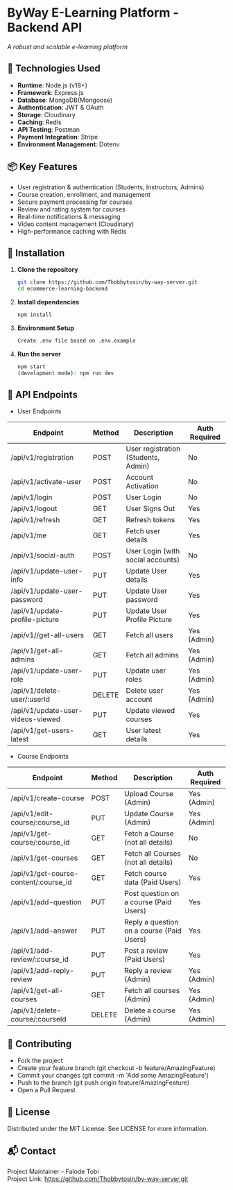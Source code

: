 # ByWay E-Learning Platform - Backend API

_A robust and scalable e-learning platform_

## 🚀 Technologies Used

- **Runtime**: Node.js (v18+)
- **Framework**: Express.js
- **Database**: MongoDB(Mongoose)
- **Authentication**: JWT & OAuth
- **Storage**: Cloudinary
- **Caching**: Redis
- **API Testing**: Postman
- **Payment Integration**: Stripe
- **Environment Management**: Dotenv

## 📦 Key Features

- User registration & authentication (Students, Instructors, Admins)
- Course creation, enrollment, and management
- Secure payment processing for courses
- Review and rating system for courses
- Real-time notifications & messaging
- Video content management (Cloudinary)
- High-performance caching with Redis

## 🔧 Installation

1. **Clone the repository**
   ```bash
   git clone https://github.com/Thobbytosin/by-way-server.git
   cd ecommerce-learning-backend
   ```
2. **Install dependencies**
   ```bash
   npm install
   ```
3. **Environment Setup**
   ```bash
   Create .env file based on .env.example
   ```
4. **Run the server**
   ```bash
   npm start
   (development mode): npm run dev
   ```

## 📡 API Endpoints

- User Endpoints

| Endpoint                          | Method | Description                         | Auth Required |
| --------------------------------- | ------ | ----------------------------------- | ------------- |
| /api/v1/registration              | POST   | User registration (Students, Admin) | No            |
| /api/v1/activate-user             | POST   | Account Activation                  | No            |
| /api/v1/login                     | POST   | User Login                          | No            |
| /api/v1/logout                    | GET    | User Signs Out                      | Yes           |
| /api/v1/refresh                   | GET    | Refresh tokens                      | Yes           |
| /api/v1/me                        | GET    | Fetch user details                  | Yes           |
| /api/v1/social-auth               | POST   | User Login (with social accounts)   | No            |
| /api/v1/update-user-info          | PUT    | Update User details                 | Yes           |
| /api/v1/update-user-password      | PUT    | Update User password                | Yes           |
| /api/v1/update-profile-picture    | PUT    | Update User Profile Picture         | Yes           |
| /api/v1//get-all-users            | GET    | Fetch all users                     | Yes (Admin)   |
| /api/v1/get-all-admins            | GET    | Fetch all admins                    | Yes (Admin)   |
| /api/v1/update-user-role          | PUT    | Update user roles                   | Yes (Admin)   |
| /api/v1/delete-user/:userId       | DELETE | Delete user account                 | Yes (Admin)   |
| /api/v1/update-user-videos-viewed | PUT    | Update viewed courses               | Yes           |
| /api/v1/get-users-latest          | GET    | User latest details                 | Yes           |

- Course Endpoints

| Endpoint                              | Method | Description                               | Auth Required |
| ------------------------------------- | ------ | ----------------------------------------- | ------------- |
| /api/v1/create-course                 | POST   | Upload Course (Admin)                     | Yes (Admin)   |
| /api/v1/edit-course/:course_id        | PUT    | Update Course (Admin)                     | Yes (Admin)   |
| /api/v1/get-course/:course_id         | GET    | Fetch a Course (not all details)          | No            |
| /api/v1/get-courses                   | GET    | Fetch all Courses (not all details)       | No            |
| /api/v1/get-course-content/:course_id | GET    | Fetch course data (Paid Users)            | Yes           |
| /api/v1/add-question                  | PUT    | Post question on a course (Paid Users)    | Yes           |
| /api/v1/add-answer                    | PUT    | Reply a question on a course (Paid Users) | Yes           |
| /api/v1/add-review/:course_id         | PUT    | Post a review (Paid Users)                | Yes           |
| /api/v1/add-reply-review              | PUT    | Reply a review (Admin)                    | Yes (Admin)   |
| /api/v1/get-all-courses               | GET    | Fetch all courses (Admin)                 | Yes (Admin)   |
| /api/v1/delete-course/:courseId       | DELETE | Delete a course (Admin)                   | Yes (Admin)   |

## 🤝 Contributing

- Fork the project
- Create your feature branch (git checkout -b feature/AmazingFeature)
- Commit your changes (git commit -m 'Add some AmazingFeature')
- Push to the branch (git push origin feature/AmazingFeature)
- Open a Pull Request

## 📜 License

Distributed under the MIT License. See LICENSE for more information.

## 📬 Contact

Project Maintainer - Falode Tobi  
Project Link: https://github.com/Thobbytosin/by-way-server.git
